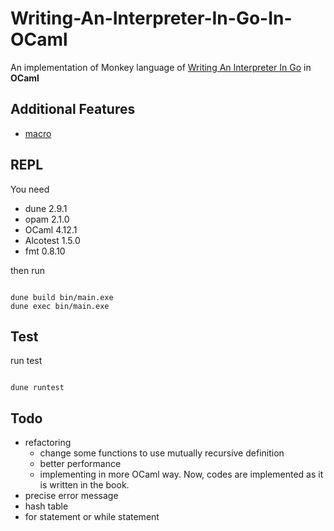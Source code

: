 # Writing-An-Interpreter-In-Go-In-OCaml

An implementation of Monkey language of [Writing An Interpreter In Go](https://interpreterbook.com/) in **OCaml**

## Additional Features

- [macro](https://interpreterbook.com/lost/)

## REPL

You need 

- dune 2.9.1
- opam 2.1.0
- OCaml 4.12.1
- Alcotest 1.5.0 
- fmt 0.8.10

then run

```

dune build bin/main.exe
dune exec bin/main.exe

```

## Test

run test

```

dune runtest

```

## Todo

- refactoring
  - change some functions to use mutually recursive definition
  - better performance
  - implementing in more OCaml way. Now, codes are implemented as it is written in the book.
- precise error message
- hash table
- for statement or while statement
